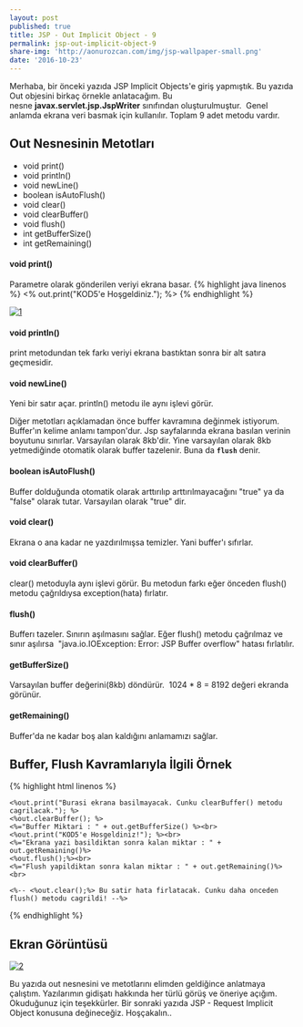 ```yaml
---
layout: post
published: true
title: JSP - Out Implicit Object - 9
permalink: jsp-out-implicit-object-9
share-img: 'http://aonurozcan.com/img/jsp-wallpaper-small.png'
date: '2016-10-23'
---
```

Merhaba, bir önceki yazıda JSP Implicit Objects'e giriş yapmıştık. Bu yazıda Out objesini birkaç örnekle anlatacağım. Bu nesne **javax.servlet.jsp.JspWriter** sınıfından oluşturulmuştur.  Genel anlamda ekrana veri basmak için kullanılır. Toplam 9 adet metodu vardır. 

## Out Nesnesinin Metotları

*   void print()
*   void println()
*   void newLine()
*   boolean isAutoFlush()
*   void clear()
*   void clearBuffer()
*   void flush()
*   int getBufferSize()
*   int getRemaining()

#### void print()
Parametre olarak gönderilen veriyi ekrana basar.
{% highlight java linenos %}
<% out.print("KOD5'e Hoşgeldiniz."); %>
{% endhighlight %}

[![1](http://kod5.org/wp-content/uploads/119.png)](http://kod5.org/wp-content/uploads/119.png) 

#### void println()
print metodundan tek farkı veriyi ekrana bastıktan sonra bir alt satıra geçmesidir.
#### void newLine()
Yeni bir satır açar. println() metodu ile aynı işlevi görür. 

Diğer metotları açıklamadan önce buffer kavramına değinmek istiyorum. Buffer'ın kelime anlamı tampon'dur. Jsp sayfalarında ekrana basılan verinin boyutunu sınırlar. Varsayılan olarak 8kb'dir. Yine varsayılan olarak 8kb yetmediğinde otomatik olarak buffer tazelenir. Buna da **``flush``** denir. 

#### boolean isAutoFlush()
Buffer dolduğunda otomatik olarak arttırılıp arttırılmayacağını "true" ya da "false" olarak tutar. Varsayılan olarak "true" dir. 
#### void clear()
Ekrana o ana kadar ne yazdırılmışsa temizler. Yani buffer'ı sıfırlar. 
#### void clearBuffer()
clear() metoduyla aynı işlevi görür. Bu metodun farkı eğer önceden flush() metodu çağrıldıysa exception(hata) fırlatır. 
#### flush()
Bufferı tazeler. Sınırın aşılmasını sağlar. Eğer flush() metodu çağrılmaz ve sınır aşılırsa  "java.io.IOException: Error: JSP Buffer overflow" hatası fırlatılır. 
#### getBufferSize()
Varsayılan buffer değerini(8kb) döndürür.  1024 * 8 = 8192 değeri ekranda görünür. 
#### getRemaining()
Buffer'da ne kadar boş alan kaldığını anlamamızı sağlar. 

## Buffer, Flush Kavramlarıyla İlgili Örnek

{% highlight html linenos %}
<html>
<body>

	<%out.print("Burasi ekrana basilmayacak. Cunku clearBuffer() metodu cagrilacak."); %>
	<%out.clearBuffer(); %>
	<%="Buffer Miktari : " + out.getBufferSize() %><br>
	<%out.print("KOD5'e Hosgeldiniz!"); %><br>
	<%="Ekrana yazi basildiktan sonra kalan miktar : " + out.getRemaining()%>
	<%out.flush();%><br>
	<%="Flush yapildiktan sonra kalan miktar : " + out.getRemaining()%><br>

	<%-- <%out.clear();%> Bu satir hata firlatacak. Cunku daha onceden flush() metodu cagrildi! --%>

</body>
</html>
{% endhighlight %}

## Ekran Görüntüsü 
[![2](http://kod5.org/wp-content/uploads/210.png)](http://kod5.org/wp-content/uploads/210.png) 

Bu yazıda out nesnesini ve metotlarını elimden geldiğince anlatmaya çalıştım. Yazılarımın gidişatı hakkında her türlü görüş ve öneriye açığım. Okuduğunuz için teşekkürler. Bir sonraki yazıda JSP - Request Implicit Object konusuna değineceğiz. Hoşçakalın..
